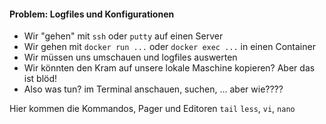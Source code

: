 #### Problem: Logfiles und Konfigurationen

- Wir "gehen" mit `ssh` oder `putty` auf einen Server
- Wir gehen mit `docker run ...` oder `docker exec ...` in einen Container
- Wir müssen uns umschauen und logfiles auswerten
- Wir könnten den Kram auf unsere lokale Maschine kopieren? Aber das ist blöd!
- Also was tun?
    <span class="fragment red">im Terminal anschauen, suchen, ...</span>
    <span class="fragment blue">aber wie????</span>

Hier kommen die Kommandos, Pager und Editoren <!-- .element class="fragment" -->
`tail` `less`, `vi`, `nano`

